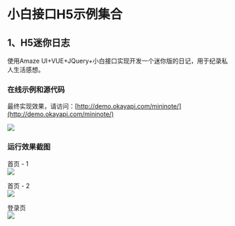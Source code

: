 # 小白接口H5示例集合

## 1、H5迷你日志

使用Amaze UI+VUE+JQuery+小白接口实现开发一个迷你版的日记，用于纪录私人生活感想。　

### 在线示例和源代码
最终实现效果，请访问：[http://demo.okayapi.com/mininote/](http://demo.okayapi.com/mininote/)

![](http://7xiz2f.com1.z0.glb.clouddn.com/20180117230124_4c57a29141c1ef195ee63701e6cd1d76)

### 运行效果截图

首页 - 1  
![](http://7xiz2f.com1.z0.glb.clouddn.com/20180117230605_21185126e99bfaa8aa0c4375823e367f)

首页 - 2  
![](http://7xiz2f.com1.z0.glb.clouddn.com/20180117230658_47ad0d2025190ea6e58c7a5688f8a56e)

登录页  
![](http://7xiz2f.com1.z0.glb.clouddn.com/20180117230731_1833115588e96de0152421019417e60a)